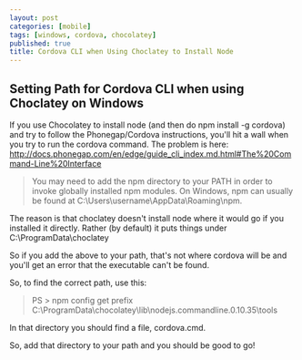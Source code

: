 ```yaml
---
layout: post
categories: [mobile]
tags: [windows, cordova, chocolatey]
published: true
title: Cordova CLI when Using Choclatey to Install Node
---
```


## Setting Path for Cordova CLI when using Choclatey on Windows

If you use Chocolatey to install node (and then do npm install -g cordova) and try to follow the Phonegap/Cordova instructions, you'll hit a wall when you try to run the cordova command. The problem is here:
http://docs.phonegap.com/en/edge/guide_cli_index.md.html#The%20Command-Line%20Interface
> You may need to add the npm directory to your PATH in order to invoke globally installed npm modules. On Windows, npm can usually be found at C:\Users\username\AppData\Roaming\npm.

The reason is that choclatey doesn't install node where it would go if you installed it directly. Rather (by default) it puts things under C:\ProgramData\choclatey

So if you add the above to your path, that's not where cordova will be and you'll get an error that the executable can't be found.

So, to find the correct path, use this:
> PS > npm config get prefix
C:\ProgramData\chocolatey\lib\nodejs.commandline.0.10.35\tools

In that directory you should find a file, cordova.cmd.

So, add that directory to your path and you should be good to go!
